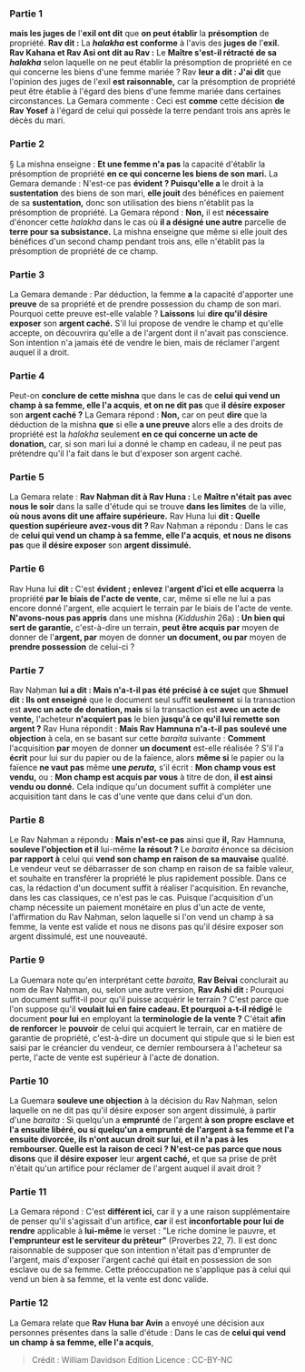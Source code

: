 
### Partie 1
<b>mais les juges de</b> l'<b>exil ont dit</b> que <b>on peut établir</b> la <b>présomption</b> de propriété. <b>Rav dit :</b> La <b><i>halakha</i> est conforme</b> à l'avis des <b>juges de</b> l'<b>exil. Rav Kahana et Rav Asi ont dit au Rav :</b> Le <b>Maître s'est-il rétracté de sa <i>halakha</i></b> selon laquelle on ne peut établir la présomption de propriété en ce qui concerne les biens d'une femme mariée ? Rav <b>leur a dit : J'ai dit</b> que l'opinion des juges de l'exil <b>est raisonnable,</b> car la présomption de propriété peut être établie à l'égard des biens d'une femme mariée dans certaines circonstances. La Gemara commente : Ceci est <b>comme</b> cette décision <b>de Rav Yosef</b> à l'égard de celui qui possède la terre pendant trois ans après le décès du mari.

### Partie 2
§ La mishna enseigne : <b>Et une femme n'a pas</b> la capacité d'établir la présomption de propriété <b>en ce qui concerne les biens de son mari.</b> La Gemara demande : N'est-ce pas <b>évident ? Puisqu'elle a</b> le droit à la <b>sustentation</b> des biens de son mari, <b>elle jouit</b> des bénéfices en paiement de sa <b>sustentation,</b> donc son utilisation des biens n'établit pas la présomption de propriété. La Gemara répond : <b>Non,</b> il est <b>nécessaire</b> d'énoncer cette <i>halakha</i> dans le cas où <b>il a désigné une autre</b> parcelle de <b>terre pour sa subsistance.</b> La mishna enseigne que même si elle jouit des bénéfices d'un second champ pendant trois ans, elle n'établit pas la présomption de propriété de ce champ.

### Partie 3
La Gemara demande : Par déduction, la femme <b>a</b> la capacité d'apporter une <b>preuve</b> de sa propriété et de prendre possession du champ de son mari. Pourquoi cette preuve est-elle valable ? <b>Laissons</b> lui <b>dire qu'il désire exposer</b> son <b>argent caché.</b> S'il lui propose de vendre le champ et qu'elle accepte, on découvrira qu'elle a de l'argent dont il n'avait pas conscience. Son intention n'a jamais été de vendre le bien, mais de réclamer l'argent auquel il a droit.

### Partie 4
Peut-on <b>conclure de cette mishna</b> que dans le cas de <b>celui qui vend un champ à sa femme, elle l'a acquis</b>, <b>et on ne dit pas</b> que <b>il désire exposer</b> son <b>argent caché ?</b> La Gemara répond : <b>Non,</b> car on peut <b>dire</b> que la déduction de la mishna <b>que</b> si elle <b>a une preuve</b> alors elle a des droits de propriété est la <i>halakha</i> seulement <b>en ce qui concerne un acte de donation,</b> car, si son mari lui a donné le champ en cadeau, il ne peut pas prétendre qu'il l'a fait dans le but d'exposer son argent caché.

### Partie 5
La Gemara relate : <b>Rav Naḥman dit à Rav Huna :</b> Le <b>Maître n'était pas avec nous le soir</b> dans la salle d'étude qui se trouve <b>dans les limites</b> de la ville, <b>où nous avons dit une affaire supérieure.</b> Rav Huna lui <b>dit : Quelle question supérieure avez-vous dit ? </b> Rav Naḥman a répondu : Dans le cas de <b>celui qui vend un champ à sa femme, elle l'a acquis</b>, <b>et nous ne disons pas</b> que <b>il désire exposer</b> son <b>argent dissimulé.</b>

### Partie 6
Rav Huna lui <b>dit :</b> C'est <b>évident ; enlevez</b> l'<b>argent d'ici et elle acquerra</b> la propriété <b>par le biais de l'acte de vente</b>, car, même si elle ne lui a pas encore donné l'argent, elle acquiert le terrain par le biais de l'acte de vente. <b>N'avons-nous pas appris</b> dans une mishna (<i>Kiddushin</i> 26a) : <b>Un bien qui sert de garantie,</b> c'est-à-dire un terrain, <b>peut être acquis par</b> moyen de donner de l'<b>argent, par</b> moyen de donner <b>un document, ou par</b> moyen de <b>prendre possession</b> de celui-ci ?

### Partie 7
Rav Naḥman <b>lui a dit : Mais n'a-t-il pas été précisé à ce sujet</b> que <b>Shmuel dit : Ils ont enseigné</b> que le document seul suffit <b>seulement</b> si la transaction est <b>avec un acte de donation, mais</b> si la transaction est <b>avec un acte de vente,</b> l'acheteur <b>n'acquiert pas</b> le bien <b>jusqu'à ce qu'il lui remette son argent ?</b> Rav Huna répondit : <b>Mais Rav Hamnuna n'a-t-il pas soulevé une objection</b> à cela, en se basant sur cette <i>baraita</i> suivante : <b>Comment</b> l'acquisition <b>par</b> moyen de donner <b>un document</b> est-elle réalisée ? S'il l'a <b>écrit</b> pour lui sur du papier ou de la faïence,</b> alors <b>même si</b> le papier ou la faïence <b>ne vaut pas</b> même <b>une <i>peruta</i>,</b> s'il écrit : <b>Mon champ vous est vendu,</b> ou : <b>Mon champ est acquis par vous</b> à titre de don, <b>il est ainsi vendu ou donné.</b> Cela indique qu'un document suffit à compléter une acquisition tant dans le cas d'une vente que dans celui d'un don.

### Partie 8
Le Rav Naḥman a répondu : <b>Mais n'est-ce pas</b> ainsi que <b>il,</b> Rav Hamnuna, <b>souleve l'objection et il</b> lui-même <b>la résout ?</b> Le <i>baraita</i> énonce sa décision <b>par rapport à</b> celui qui <b>vend son champ en raison de sa mauvaise</b> qualité. Le vendeur veut se débarrasser de son champ en raison de sa faible valeur, et souhaite en transférer la propriété le plus rapidement possible. Dans ce cas, la rédaction d'un document suffit à réaliser l'acquisition. En revanche, dans les cas classiques, ce n'est pas le cas. Puisque l'acquisition d'un champ nécessite un paiement monétaire en plus d'un acte de vente, l'affirmation du Rav Naḥman, selon laquelle si l'on vend un champ à sa femme, la vente est valide et nous ne disons pas qu'il désire exposer son argent dissimulé, est une nouveauté.

### Partie 9
La Guemara note qu'en interprétant cette <i>baraita</i>, <b>Rav Beivai</b> conclurait au nom de Rav Naḥman, ou,</b> selon une autre version, <b>Rav Ashi dit :</b> Pourquoi un document suffit-il pour qu'il puisse acquérir le terrain ? C'est parce que l'on suppose qu'il <b>voulait lui en faire cadeau. Et pourquoi a-t-il rédigé</b> le document <b>pour lui</b> en employant la <b>terminologie de la vente ?</b> C'était <b>afin de renforcer</b> le <b>pouvoir</b> de celui qui acquiert le terrain, car en matière de garantie de propriété, c'est-à-dire un document qui stipule que si le bien est saisi par le créancier du vendeur, ce dernier remboursera à l'acheteur sa perte, l'acte de vente est supérieur à l'acte de donation.

### Partie 10
La Guemara <b>souleve une objection</b> à la décision du Rav Naḥman, selon laquelle on ne dit pas qu'il désire exposer son argent dissimulé, à partir d'une <i>baraita</i> : Si quelqu'un a <b>emprunté</b> de l'argent <b>à son propre <b>esclave et</b> l'a ensuite <b>libéré,</b> ou si quelqu'un a emprunté de l'argent <b>à sa femme et</b> l'a ensuite <b>divorcée, ils n'ont aucun</b> droit <b>sur lui,</b> et il n'a pas à les rembourser. <b>Quelle est la raison</b> de ceci ? N'est-ce pas parce que nous disons</b> que <b>il désire exposer</b> leur <b>argent caché,</b> et que sa prise de prêt n'était qu'un artifice pour réclamer de l'argent auquel il avait droit ?

### Partie 11
La Gemara répond : C'est <b>différent ici,</b> car il y a une raison supplémentaire de penser qu'il s'agissait d'un artifice, <b>car</b> il est <b>inconfortable pour lui de rendre</b> applicable à <b>lui-même</b> le verset : "Le riche domine le pauvre, et <b>l'emprunteur est le serviteur du prêteur"</b> (Proverbes 22, 7). Il est donc raisonnable de supposer que son intention n'était pas d'emprunter de l'argent, mais d'exposer l'argent caché qui était en possession de son esclave ou de sa femme. Cette préoccupation ne s'applique pas à celui qui vend un bien à sa femme, et la vente est donc valide.

### Partie 12
La Gemara relate que <b>Rav Huna bar Avin</b> a envoyé une décision aux personnes présentes dans la salle d'étude : Dans le cas de <b>celui qui vend un champ à sa femme, elle l'a acquis</b>,

>Crédit : William Davidson Edition
>Licence : CC-BY-NC